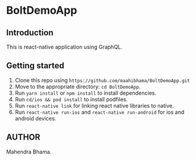 # BoltDemoApp

## Introduction

This is react-native application using GraphQL.

## Getting started

1. Clone this repo using `https://github.com/maahibhama/BoltDemoApp.git`
2. Move to the appropriate directory: `cd BoltDemoApp`.
3. Run `yarn install` or `npm install` to install dependencies.
4. Run `cd/ios && pod install` to install podfiles. 
4. Run `react-native link` for linking react native libraries to native.
4. Run `react-native run-ios` and `react-native run-android` for ios and android devices.

## AUTHOR

Mahendra Bhama.
